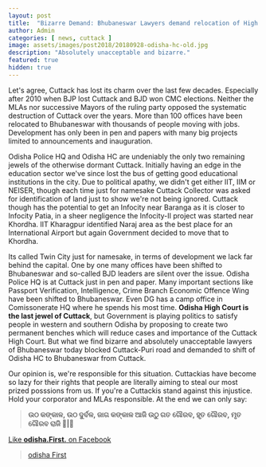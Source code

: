 ```yaml
---
layout: post
title:  "Bizarre Demand: Bhubaneswar Lawyers demand relocation of High Court of Odisha from Cuttack"
author: Admin
categories: [ news, cuttack ]
image: assets/images/post2018/20180928-odisha-hc-old.jpg
description: "Absolutely unacceptable and bizarre."
featured: true
hidden: true
---
```

Let's agree, Cuttack has lost its charm over the last few decades. Especially after 2010 when BJP lost Cuttack and BJD won CMC elections. Neither the MLAs nor successive Mayors of the ruling party opposed the systematic destruction of Cuttack over the years. More than 100 offices have been relocated to Bhubaneswar with thousands of people moving with jobs. Development has only been in pen and papers with many big projects limited to announcements and inauguration.

Odisha Police HQ and Odisha HC are undeniably the only two remaining jewels of the otherwise dormant Cuttack. Initially having an edge in the education sector we've since lost the bus of getting good educational institutions in the city. Due to political apathy, we didn't get either IIT, IIM or NEISER, though each time just for namesake Cuttack Collector was asked for identification of land just to show we're not being ignored. Cuttack though has the potential to get an Infocity near Baranga as it is closer to Infocity Patia, in a sheer negligence the Infocity-II project was started near Khordha. IIT Kharagpur identified Naraj area as the best place for an International Airport but again Government decided to move that to Khordha.

Its called Twin City just for namesake, in terms of development we lack far behind the capital. One by one many offices have been shifted to Bhubaneswar and so-called BJD leaders are silent over the issue. Odisha Police HQ is at Cuttack just in pen and paper. Many important sections like Passport Verification, Intelligence, Crime Branch Economic Offence Wing have been shifted to Bhubaneswar. Even DG has a camp office in Comissonerate HQ where he spends his most time. **Odisha High Court is the last jewel of Cuttack**, but Government is playing politics to satisfy people in western and southern Odisha by proposing to create two permanent benches which will reduce cases and importance of the Cuttack High Court. But what we find bizarre and absolutely unacceptable lawyers of Bhubaneswar today blocked Cuttack-Puri road and demanded to shift of Odisha HC to Bhubaneswar from Cuttack.

Our opinion is, we're responsible for this situation. Cuttackias have become so lazy for their rights that people are literally aiming to steal our most prized posssions from us. If you're a Cuttackis stand against this injustice. Hold your corporator and MLAs responsible. At the end we can only say:

>**ଉଠ କଙ୍କାଳ, ଉଠ ଦୁର୍ବଳ, ଜାଗ କଙ୍କାଳ ଆଜି
ଉଠୁ ଗତ ଗୌରବ, ହୃତ ଗୌରବ, ମୃତ ଗୌରବ ରାଜି ୤|୤**


<a href="https://facebook.com/odishafirst">Like **odisha.First.** on Facebook</a>

<div class="fb-page" data-href="https://www.facebook.com/OdishaFirstOfficial" data-small-header="false" data-adapt-container-width="true" data-hide-cover="false" data-show-facepile="true"><blockquote cite="https://www.facebook.com/odishafirst" class="fb-xfbml-parse-ignore"><a href="https://www.facebook.com/odishafirst">odisha First</a></blockquote></div>



<div id="fb-root"></div>
<script>(function(d, s, id) {
  var js, fjs = d.getElementsByTagName(s)[0];
  if (d.getElementById(id)) return;
  js = d.createElement(s); js.id = id;
  js.src = 'https://connect.facebook.net/en_GB/sdk.js#xfbml=1&version=v3.1';
  fjs.parentNode.insertBefore(js, fjs);
}(document, 'script', 'facebook-jssdk'));</script>
